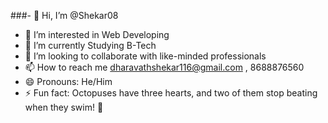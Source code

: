 ###- 👋 Hi, I’m @Shekar08
- 👀 I’m interested in Web Developing
- 🌱 I’m currently Studying B-Tech
- 💞️ I’m looking to collaborate with like-minded professionals 
- 📫 How to reach me dharavathshekar116@gmail.com , 8688876560
- 😄 Pronouns: He/Him
- ⚡ Fun fact: Octopuses have three hearts, and two of them stop beating when they swim! 🐙

<!---
Shekar08/Shekar08 is a ✨ special ✨ repository because its `README.md` (this file) appears on your GitHub profile.
You can click the Preview link to take a look at your changes.
--->
